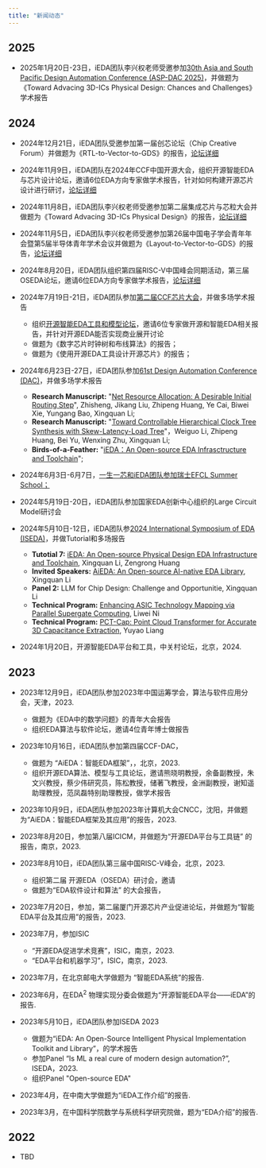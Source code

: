 ```yaml
---
title: "新闻动态"
---
```

 ## **2025**
- 2025年1月20日-23日，iEDA团队李兴权老师受邀参加[30th Asia and South Pacific Design Automation Conference (ASP-DAC 2025)](https://tsys.jp/aspdac/2025/program/program.html)，并做题为《Toward Advacing 3D-ICs Physical Design: Chances and Challenges》学术报告

## **2024**
- 2024年12月21日，iEDA团队受邀参加第一届创芯论坛（Chip Creative Forum）并做题为《RTL-to-Vector-to-GDS》的报告，[论坛详细](https://www.163.com/dy/article/JJ5RB49T05526O4T.html)

- 2024年11月9日，iEDA团队在2024年CCF中国开源大会，组织开源智能EDA与芯片设计论坛，邀请6位EDA方向专家做学术报告，针对如何构建开源芯片设计进行研讨，[论坛详细](http://chinaosc.ccf.org.cn/forum)

- 2024年11月8日，iEDA团队李兴权老师受邀参加第二届集成芯片与芯粒大会并做题为《Toward Advacing 3D-ICs Physical Design》的报告，[论坛详细](http://2024.iccconf.cn/yicheng)

- 2024年11月5日，iEDA团队李兴权老师受邀参加第26届中国电子学会青年年会暨第5届半导体青年学术会议并做题为《Layout-to-Vector-to-GDS》的报告，[论坛详细](https://mp.weixin.qq.com/s/6LlkryMfQRC0tBZHQOXUgQ)

- 2024年8月20日，iEDA团队组织第四届RISC-V中国峰会同期活动，第三届OSEDA论坛，邀请6位EDA方向专家做学术报告，[论坛详细](https://mp.weixin.qq.com/s/FuQtnMm9NAtpM4feUS-GbA)
  
- 2024年7月19日-21日，iEDA团队参加[第二届CCF芯片大会](https://conf.ccf.org.cn/web/api/m1216328594754768896171003693528.action)，并做多场学术报告
  - 组织[开源智能EDA工具和模型论坛](https://mp.weixin.qq.com/s/UWoiu0Gafmu6da6hIVURiA)，邀请6位专家做开源和智能EDA相关报告，并针对开源EDA能否实现商业展开讨论
  - 做题为《数字芯片时钟树和布线算法》的报告；
  - 做题为《使用开源EDA工具设计开源芯片》的报告；
  
- 2024年6月23日-27日，iEDA团队参加[61st Design Automation Conference (DAC)](https://61dac.conference-program.com/)，并做多场学术报告
  - **Research Manuscript:** "[Net Resource Allocation: A Desirable Initial Routing Step](https://61dac.conference-program.com/presentation/?id=RESEARCH1344&sess=sess144)", Zhisheng, Jikang Liu, Zhipeng Huang, Ye Cai, Biwei Xie, Yungang Bao, Xingquan Li;
  - **Research Manuscript:** "[Toward Controllable Hierarchical Clock Tree Synthesis with Skew-Latency-Load Tree](https://61dac.conference-program.com/presentation/?id=RESEARCH1369&sess=sess144)"，Weiguo Li, Zhipeng Huang, Bei Yu, Wenxing Zhu, Xingquan Li;
  - **Birds-of-a-Feather:** "[iEDA：An Open-source EDA Infrasctructure and Toolchain](https://open-source-eda-birds-of-a-feather.github.io/)";
  
- 2024年6月3日-6月7日，[一生一芯和iEDA团队参加瑞士EFCL Summer School；](https://mp.weixin.qq.com/s/TKq_5ES2aVAn8Lmid4y4dw)
  
- 2024年5月19日-20日，iEDA团队参加国家EDA创新中心组织的Large Circuit Model研讨会
- 2024年5月10日-12日，iEDA团队参[2024 International Symposium of EDA (ISEDA)](https://www.eda2.com/iseda/index.html)，并做Tutorial和多场报告
  - **Tutotial 7:** [iEDA: An Open-source Physical Design EDA Infrastructure and Toolchain](https://www.eda2.com/iseda/tutorials.html), Xingquan Li, Zengrong Huang
  - **Invited Speakers:** [AiEDA: An Open-source AI-native EDA Library](https://www.eda2.com/iseda/invited.html), Xingquan Li
  - **Panel 2:** LLM for Chip Design: Challenge and Opportunitie, Xingquan Li
  - **Technical Program:** [Enhancing ASIC Technology Mapping via Parallel Supergate Computing](https://www.eda2.com/iseda/session14.html), Liwei Ni
  - **Technical Program:** [PCT-Cap: Point Cloud Transformer for Accurate 3D Capacitance Extraction](https://www.eda2.com/iseda/session10.html), Yuyao Liang
- 2024年1月20日，开源智能EDA平台和工具，中关村论坛，北京，2024.
  
## **2023**
- 2023年12月9日，iEDA团队参加2023年中国运筹学会，算法与软件应用分会，天津，2023.
  - 做题为《EDA中的数学问题》的青年大会报告
  - 组织EDA算法与软件论坛，邀请4位青年博士做报告
- 2023年10月16日，iEDA团队参加第四届CCF-DAC，
  - 做题为 “AiEDA：智能EDA框架”，，北京，2023.
  - 组织开源EDA算法、模型与工具论坛，邀请熊晓明教授，余备副教授，朱文兴教授，蔡少伟研究员，陈松教授，储著飞教授，金洲副教授，谢知遥助理教授，范凤磊特别助理教授，做学术报告
- 2023年10月9日，iEDA团队参加2023年计算机大会CNCC，沈阳，并做题为“AiEDA：智能EDA框架及其应用”的报告，2023.
- 2023年8月20日，参加第八届ICICM，并做题为“开源EDA平台与工具链” 的报告，南京，2023.
- 2023年8月10日，iEDA团队第三届中国RISC-V峰会，北京，2023.
  - 组织第二届 开源EDA（OSEDA）研讨会，邀请
  - 做题为“EDA软件设计和算法” 的大会报告，
- 2023年7月20日，参加，第二届厦门开源芯片产业促进论坛，并做题为“智能EDA平台及其应用”的报告，2023.
- 2023年7月，参加ISIC
  - “开源EDA促进学术竞赛”，ISIC，南京，2023.
  - “EDA平台和机器学习”，ISIC，南京，2023.
- 2023年7月，在北京邮电大学做题为 “智能EDA系统”的报告.
- 2023年6月，在EDA$^2$ 物理实现分委会做题为“开源智能EDA平台——iEDA”的报告.
- 2023年5月10日，iEDA团队参加ISEDA 2023
  - 做题为“iEDA: An Open-Source Intelligent Physical Implementation Toolkit and Library”，的学术报告
  - 参加Panel “Is ML a real cure of modern design automation?”, ISEDA，2023.
  - 组织Panel "Open-source EDA"

- 2023年4月，在中南大学做题为“iEDA工作介绍”的报告.

- 2023年3月，在中国科学院数学与系统科学研究院做，题为“EDA介绍”的报告.

 
## **2022**

- TBD